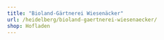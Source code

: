 ```yaml
---
title: "Bioland-Gärtnerei Wiesenäcker"
url: /heidelberg/bioland-gaertnerei-wiesenaecker/
shop: Hofladen
---
```

